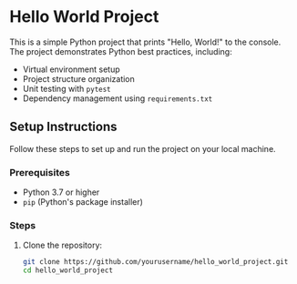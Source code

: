 # Hello World Project

This is a simple Python project that prints "Hello, World!" to the console. The project demonstrates Python best practices, including:
- Virtual environment setup
- Project structure organization
- Unit testing with `pytest`
- Dependency management using `requirements.txt`

## Setup Instructions

Follow these steps to set up and run the project on your local machine.

### Prerequisites
- Python 3.7 or higher
- `pip` (Python's package installer)

### Steps

1. Clone the repository:
   ```bash
   git clone https://github.com/yourusername/hello_world_project.git
   cd hello_world_project
